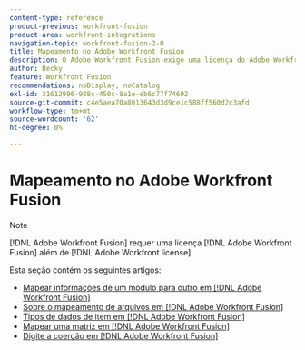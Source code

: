 ```yaml
---
content-type: reference
product-previous: workfront-fusion
product-area: workfront-integrations
navigation-topic: workfront-fusion-2-0
title: Mapeamento no Adobe Workfront Fusion
description: O Adobe Workfront Fusion exige uma licença do Adobe Workfront Fusion, além de uma licença do Adobe Workfront.
author: Becky
feature: Workfront Fusion
recommendations: noDisplay, noCatalog
exl-id: 31612996-988c-450c-8a1e-eb6c77f74692
source-git-commit: c4e5aea70a8013643d3d9ce1c588ff560d2c3afd
workflow-type: tm+mt
source-wordcount: '62'
ht-degree: 0%

---
```


# Mapeamento no Adobe Workfront Fusion

>[!NOTE]
>
>[!DNL Adobe Workfront Fusion] requer uma licença [!DNL Adobe Workfront Fusion] além de [!DNL Adobe Workfront license].

Esta seção contém os seguintes artigos:

* [Mapear informações de um módulo para outro em [!DNL Adobe Workfront Fusion]](../../workfront-fusion/mapping/map-information-between-modules.md)
* [Sobre o mapeamento de arquivos em [!DNL Adobe Workfront Fusion]](../../workfront-fusion/mapping/about-mapping-files.md)
* [Tipos de dados de item em  [!DNL Adobe Workfront Fusion]](../../workfront-fusion/mapping/item-data-types.md)
* [Mapear uma matriz em  [!DNL Adobe Workfront Fusion]](../../workfront-fusion/mapping/map-an-array.md)
* [Digite a coerção em  [!DNL Adobe Workfront Fusion]](../../workfront-fusion/mapping/type-coercion.md)
